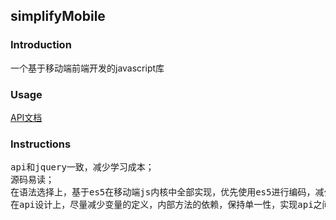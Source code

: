 simplifyMobile
-

### Introduction

一个基于移动端前端开发的javascript库

### Usage
[API文档](./api.md)

### Instructions
<pre>
api和jquery一致，减少学习成本；
源码易读；
在语法选择上，基于es5在移动端js内核中全部实现，优先使用es5进行编码，减少代码量；
在api设计上，尽量减少变量的定义，内部方法的依赖，保持单一性，实现api之间的松耦合，增强代码的可读性；
</pre>